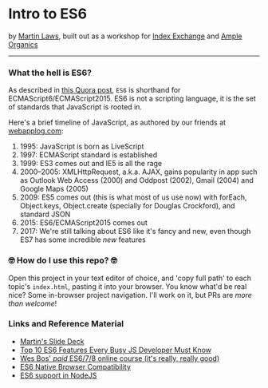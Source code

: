 # Intro to ES6
by [Martin Laws](https://twitter.com/martinblaws), built out as a workshop for [Index Exchange](http://www.indexexchange.com) and [Ample Organics](http://ampleorganics.com)

---

### What the hell is ES6?
As described in [this Quora post](https://www.quora.com/What-is-ES6), `ES6` is shorthand for ECMAScript6/ECMAScript2015. ES6 is not a scripting language, it is the set of standards that JavaScript is rooted in.

Here's a brief timeline of JavaScript, as authored by our friends at [webapplog.com](https://webapplog.com/es6/):
1.    1995: JavaScript is born as LiveScript
1.    1997: ECMAScript standard is established
1.    1999: ES3 comes out and IE5 is all the rage
1.    2000–2005: XMLHttpRequest, a.k.a. AJAX, gains popularity in app such as Outlook Web Access (2000) and Oddpost (2002), Gmail (2004) and Google Maps (2005)
1.    2009: ES5 comes out (this is what most of us use now) with forEach, Object.keys, Object.create (specially for Douglas Crockford), and standard JSON
1.    2015: ES6/ECMAScript2015 comes out
1.    2017: We're still talking about ES6 like it's fancy and new, even though ES7 has some incredible _new_ features

### 🤓 How do I use this repo? 🤓
Open this project in your text editor of choice, and 'copy full path' to each topic's `index.html`, pasting it into your browser. You know what'd be real nice? Some in-browser project navigation. I'll work on it, but PRs are _more than welcome_!

### Links and Reference Material
* [Martin's Slide Deck](https://docs.google.com/presentation/d/1TYevhT5RJTchi57QRNXO-M80iy5W5xMVSfUtJJRH0_8/edit?usp=sharing)
* [Top 10 ES6 Features Every Busy JS Developer Must Know](https://webapplog.com/es6/)
* [Wes Bos' _paid_ ES6/7/8 online course (it's really, really good)](https://es6.io/)
* [ES6 Native Browser Compatibility](https://caniuse.com/#search=es6)
* [ES6 support in NodeJS](http://node.green/)
